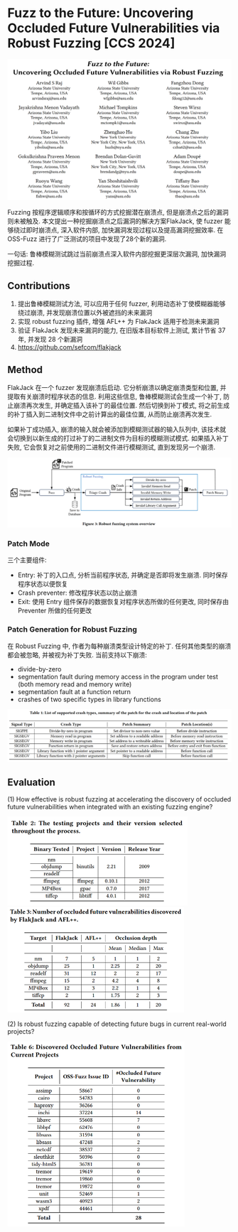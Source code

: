 # Fuzz to the Future:  Uncovering Occluded Future Vulnerabilities via Robust Fuzzing [CCS 2024]

![image-20250308164404254](assets/image-20250308164404254.png)

Fuzzing 按程序逻辑顺序和按循环的方式挖掘潜在崩溃点, 但是崩溃点之后的漏洞则未被触及. 本文提出一种挖掘崩溃点之后漏洞的解决方案FlakJack, 使 fuzzer 能够绕过即时崩溃点, 深入软件内部, 加快漏洞发现过程以及提高漏洞挖掘效率. 在 OSS-Fuzz 进行了广泛测试的项目中发现了28个新的漏洞. 

一句话: 鲁棒模糊测试跳过当前崩溃点深入软件内部挖掘更深层次漏洞, 加快漏洞挖掘过程. 



## Contributions

1. 提出鲁棒模糊测试方法, 可以应用于任何 fuzzer, 利用动态补丁使模糊器能够绕过崩溃, 并发现崩溃位置以外被遮挡的未来漏洞
2. 实现 robust fuzzing 插件, 增强 AFL++ 为 FlakJack 适用于检测未来漏洞
3. 验证 FlakJack 发现未来漏洞的能力, 在旧版本目标软件上测试, 累计节省 37 年, 并发现 28 个新漏洞
4. https://github.com/sefcom/flakjack



## Method

FlakJack 在一个 fuzzer 发现崩溃后启动. 它分析崩溃以确定崩溃类型和位置, 并提取有关崩溃时程序状态的信息. 利用这些信息, 鲁棒模糊测试会生成一个补丁, 防止崩溃再次发生, 并确定插入该补丁的最佳位置. 然后切换到补丁模式, 将之前生成的补丁插入到二进制文件中之前计算出的最佳位置, 从而防止崩溃再次发生. 

如果补丁成功插入, 崩溃的输入就会被添加到模糊测试器的输入队列中, 该技术就会切换到以新生成的打过补丁的二进制文件为目标的模糊测试模式. 如果插入补丁失败, 它会恢复对之前使用的二进制文件进行模糊测试, 直到发现另一个崩溃.

<img src="assets/image-20250308171556742.png" alt="image-20250308171556742" style="zoom:67%;" />

### Patch Mode

三个主要组件: 

+ Entry: 补丁的入口点, 分析当前程序状态, 并确定是否即将发生崩溃. 同时保存程序状态以便恢复
+ Crash preventer: 修改程序状态以防止崩溃
+ Exit: 使用 Entry 组件保存的数据恢复对程序状态所做的任何更改, 同时保存由 Preventer 所做的任何更改



### Patch Generation for Robust Fuzzing

在 Robust Fuzzing 中, 作者为每种崩溃类型设计特定的补丁. 任何其他类型的崩溃都会被忽略, 并被视为补丁失败. 当前支持以下崩溃:

+ divide-by-zero
+ segmentation fault during memory access in the program under test (both memory read and memory write)
+ segmentation fault at a function return
+ crashes of two specific types in library functions



![image-20250308172911252](assets/image-20250308172911252.png)



## Evaluation

(1) How effective is robust fuzzing at accelerating the discovery of occluded future vulnerabilities when integrated with an existing fuzzing engine? 

<img src="assets/image-20250308173134008.png" alt="image-20250308173134008" style="zoom:50%;" />

<img src="assets/image-20250308173150923.png" alt="image-20250308173150923" style="zoom:50%;" />



(2) Is robust fuzzing capable of detecting future bugs in current real-world projects?

<img src="assets/image-20250308173252604.png" alt="image-20250308173252604" style="zoom:50%;" />